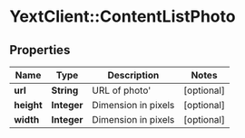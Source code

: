 # YextClient::ContentListPhoto

## Properties
Name | Type | Description | Notes
------------ | ------------- | ------------- | -------------
**url** | **String** | URL of photo&#39; | [optional] 
**height** | **Integer** | Dimension in pixels | [optional] 
**width** | **Integer** | Dimension in pixels | [optional] 


